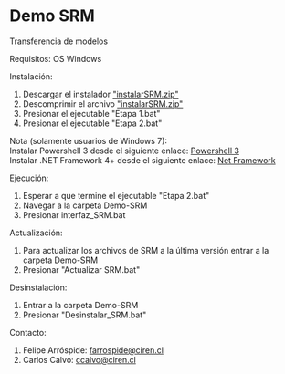 # Demo SRM
 Transferencia de modelos
 
 Requisitos:
 OS Windows 

 Instalación:
 1. Descargar el instalador ["instalarSRM.zip"](https://github.com/ccalvocm/Demo-SRM/raw/main/instalarSRM.zip)
 2. Descomprimir el archivo ["instalarSRM.zip"](https://github.com/ccalvocm/Demo-SRM/raw/main/instalarSRM.zip)
 3. Presionar el ejecutable "Etapa 1.bat"
 4. Presionar el ejecutable "Etapa 2.bat"

 Nota (solamente usuarios de Windows 7):  
 Instalar Powershell 3 desde el siguiente enlace: [Powershell 3](https://download.microsoft.com/download/E/7/6/E76850B8-DA6E-4FF5-8CCE-A24FC513FD16/Windows6.1-KB2506143-x64.msu)  
 Instalar .NET Framework 4+ desde el siguiente enlace: [Net Framework](https://go.microsoft.com/fwlink/?linkid=2088632)

 Ejecución:
 1. Esperar a que termine el ejecutable "Etapa 2.bat"
 2. Navegar a la carpeta Demo-SRM
 3. Presionar interfaz_SRM.bat

 Actualización:
 1. Para actualizar los archivos de SRM a la última versión entrar a la carpeta Demo-SRM
 2. Presionar "Actualizar SRM.bat"

 Desinstalación:
 1. Entrar a la carpeta Demo-SRM
 2. Presionar "Desinstalar_SRM.bat"

 Contacto:
 1. Felipe Arróspide: farrospide@ciren.cl
 2. Carlos Calvo: ccalvo@ciren.cl
